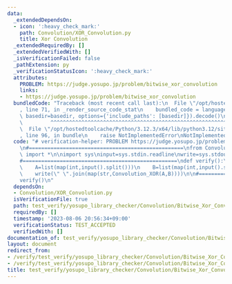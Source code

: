 ```yaml
---
data:
  _extendedDependsOn:
  - icon: ':heavy_check_mark:'
    path: Convolution/XOR_Convolution.py
    title: Xor Convolution
  _extendedRequiredBy: []
  _extendedVerifiedWith: []
  _isVerificationFailed: false
  _pathExtension: py
  _verificationStatusIcon: ':heavy_check_mark:'
  attributes:
    PROBLEM: https://judge.yosupo.jp/problem/bitwise_xor_convolution
    links:
    - https://judge.yosupo.jp/problem/bitwise_xor_convolution
  bundledCode: "Traceback (most recent call last):\n  File \"/opt/hostedtoolcache/Python/3.12.3/x64/lib/python3.12/site-packages/onlinejudge_verify/documentation/build.py\"\
    , line 71, in _render_source_code_stat\n    bundled_code = language.bundle(stat.path,\
    \ basedir=basedir, options={'include_paths': [basedir]}).decode()\n          \
    \         ^^^^^^^^^^^^^^^^^^^^^^^^^^^^^^^^^^^^^^^^^^^^^^^^^^^^^^^^^^^^^^^^^^^^^^^^^^^^^^^^^\n\
    \  File \"/opt/hostedtoolcache/Python/3.12.3/x64/lib/python3.12/site-packages/onlinejudge_verify/languages/python.py\"\
    , line 96, in bundle\n    raise NotImplementedError\nNotImplementedError\n"
  code: "# verification-helper: PROBLEM https://judge.yosupo.jp/problem/bitwise_xor_convolution\n\
    \n#==================================================\nfrom Convolution.XOR_Convolution\
    \ import *\n\nimport sys\ninput=sys.stdin.readline\nwrite=sys.stdout.write\n\n\
    #==================================================\ndef verify():\n    N=int(input())\n\
    \    A=list(map(int,input().split()))\n    B=list(map(int,input().split()))\n\
    \    write(\" \".join(map(str,Convolution_XOR(A,B))))\n\n#==================================================\n\
    verify()\n"
  dependsOn:
  - Convolution/XOR_Convolution.py
  isVerificationFile: true
  path: test_verify/yosupo_library_checker/Convolution/Bitwise_Xor_Convolution.test.py
  requiredBy: []
  timestamp: '2023-08-06 20:56:34+09:00'
  verificationStatus: TEST_ACCEPTED
  verifiedWith: []
documentation_of: test_verify/yosupo_library_checker/Convolution/Bitwise_Xor_Convolution.test.py
layout: document
redirect_from:
- /verify/test_verify/yosupo_library_checker/Convolution/Bitwise_Xor_Convolution.test.py
- /verify/test_verify/yosupo_library_checker/Convolution/Bitwise_Xor_Convolution.test.py.html
title: test_verify/yosupo_library_checker/Convolution/Bitwise_Xor_Convolution.test.py
---
```

